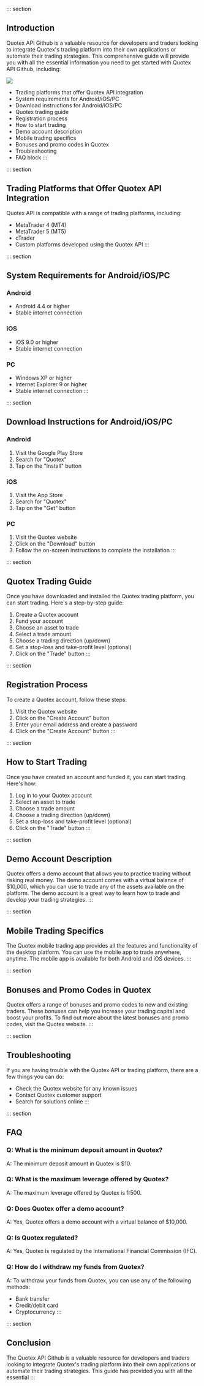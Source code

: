 ::: section
## Introduction

Quotex API Github is a valuable resource for developers and traders
looking to integrate Quotex\'s trading platform into their own
applications or automate their trading strategies. This comprehensive
guide will provide you with all the essential information you need to
get started with Quotex API Github, including:

[![](https://static.quotex.io/files/4_en/300_250.jpg)](https://traff.sbs/brokerqxlid)

-   Trading platforms that offer Quotex API integration
-   System requirements for Android/iOS/PC
-   Download instructions for Android/iOS/PC
-   Quotex trading guide
-   Registration process
-   How to start trading
-   Demo account description
-   Mobile trading specifics
-   Bonuses and promo codes in Quotex
-   Troubleshooting
-   FAQ block
:::

::: section
## Trading Platforms that Offer Quotex API Integration

Quotex API is compatible with a range of trading platforms, including:

-   MetaTrader 4 (MT4)
-   MetaTrader 5 (MT5)
-   cTrader
-   Custom platforms developed using the Quotex API
:::

::: section
## System Requirements for Android/iOS/PC

### Android

-   Android 4.4 or higher
-   Stable internet connection

### iOS

-   iOS 9.0 or higher
-   Stable internet connection

### PC

-   Windows XP or higher
-   Internet Explorer 9 or higher
-   Stable internet connection
:::

::: section
## Download Instructions for Android/iOS/PC

### Android

1.  Visit the Google Play Store
2.  Search for "Quotex"
3.  Tap on the "Install" button

### iOS

1.  Visit the App Store
2.  Search for "Quotex"
3.  Tap on the "Get" button

### PC

1.  Visit the Quotex website
2.  Click on the "Download" button
3.  Follow the on-screen instructions to complete the installation
:::

::: section
## Quotex Trading Guide

Once you have downloaded and installed the Quotex trading platform, you
can start trading. Here\'s a step-by-step guide:

1.  Create a Quotex account
2.  Fund your account
3.  Choose an asset to trade
4.  Select a trade amount
5.  Choose a trading direction (up/down)
6.  Set a stop-loss and take-profit level (optional)
7.  Click on the "Trade" button
:::

::: section
## Registration Process

To create a Quotex account, follow these steps:

1.  Visit the Quotex website
2.  Click on the "Create Account" button
3.  Enter your email address and create a password
4.  Click on the "Create Account" button
:::

::: section
## How to Start Trading

Once you have created an account and funded it, you can start trading.
Here\'s how:

1.  Log in to your Quotex account
2.  Select an asset to trade
3.  Choose a trade amount
4.  Choose a trading direction (up/down)
5.  Set a stop-loss and take-profit level (optional)
6.  Click on the "Trade" button
:::

::: section
## Demo Account Description

Quotex offers a demo account that allows you to practice trading without
risking real money. The demo account comes with a virtual balance of
\$10,000, which you can use to trade any of the assets available on the
platform. The demo account is a great way to learn how to trade and
develop your trading strategies.
:::

::: section
## Mobile Trading Specifics

The Quotex mobile trading app provides all the features and
functionality of the desktop platform. You can use the mobile app to
trade anywhere, anytime. The mobile app is available for both Android
and iOS devices.
:::

::: section
## Bonuses and Promo Codes in Quotex

Quotex offers a range of bonuses and promo codes to new and existing
traders. These bonuses can help you increase your trading capital and
boost your profits. To find out more about the latest bonuses and promo
codes, visit the Quotex website.
:::

::: section
## Troubleshooting

If you are having trouble with the Quotex API or trading platform, there
are a few things you can do:

-   Check the Quotex website for any known issues
-   Contact Quotex customer support
-   Search for solutions online
:::

::: section
## FAQ

### Q: What is the minimum deposit amount in Quotex?

A: The minimum deposit amount in Quotex is \$10.

### Q: What is the maximum leverage offered by Quotex?

A: The maximum leverage offered by Quotex is 1:500.

### Q: Does Quotex offer a demo account?

A: Yes, Quotex offers a demo account with a virtual balance of \$10,000.

### Q: Is Quotex regulated?

A: Yes, Quotex is regulated by the International Financial Commission
(IFC).

### Q: How do I withdraw my funds from Quotex?

A: To withdraw your funds from Quotex, you can use any of the following
methods:

-   Bank transfer
-   Credit/debit card
-   Cryptocurrency
:::

::: section
## Conclusion

The Quotex API Github is a valuable resource for developers and traders
looking to integrate Quotex\'s trading platform into their own
applications or automate their trading strategies. This guide has
provided you with all the essential
:::

